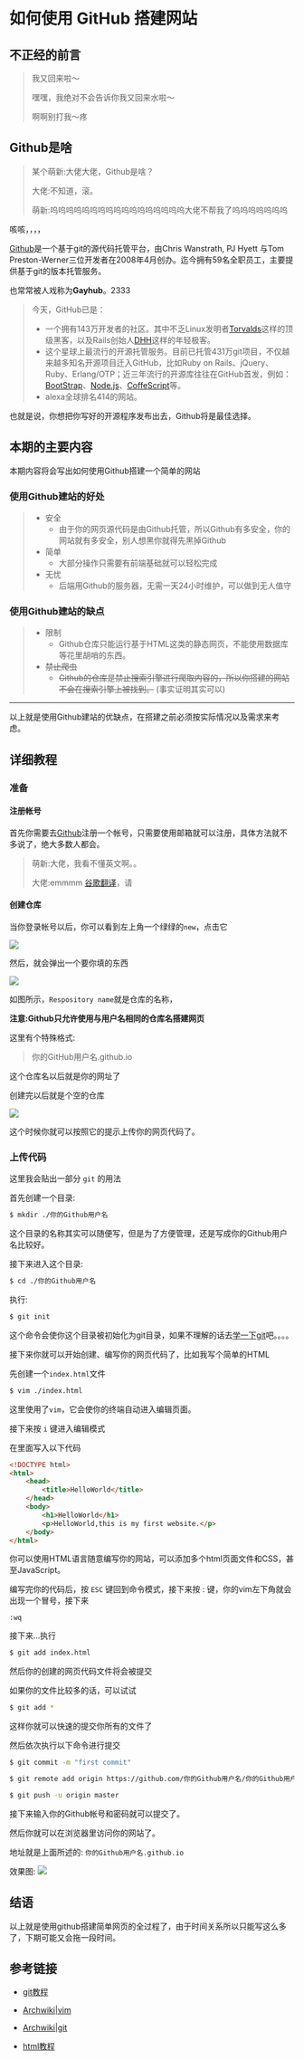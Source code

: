 # 如何使用 GitHub 搭建网站


<!--more-->
## 不正经的前言
>
> 我又回来啦～
>
> 嘿嘿，我绝对不会告诉你我又回来水啦～
>
> 啊啊别打我～疼
>
## Github是啥
> 
> 某个萌新:大佬大佬，Github是啥？
>
> 大佬:不知道，滚。
>
>萌新:呜呜呜呜呜呜呜呜呜呜呜呜呜呜呜呜呜大佬不帮我了呜呜呜呜呜呜呜
>

咳咳，，，，

[Github](https://github.com/)是一个基于git的源代码托管平台，由Chris Wanstrath, PJ Hyett 与Tom Preston-Werner三位开发者在2008年4月创办。迄今拥有59名全职员工，主要提供基于git的版本托管服务。

也常常被人戏称为**Gayhub**。2333
>
> 今天，GitHub已是：
>
> * 一个拥有143万开发者的社区。其中不乏Linux发明者[Torvalds](https://github.com/torvalds)这样的顶级黑客，以及Rails创始人[DHH](https://github.com/dhh)这样的年轻极客。
> * 这个星球上最流行的开源托管服务。目前已托管431万git项目，不仅越来越多知名开源项目迁入GitHub，比如Ruby on Rails、jQuery、Ruby、Erlang/OTP；近三年流行的开源库往往在GitHub首发，例如：[BootStrap](https://github.com/twitter/bootstrap)、[Node.js](https://github.com/joyent/node)、[CoffeScript](https://github.com/jashkenas/coffee-script)等。
> * alexa全球排名414的网站。

也就是说，你想把你写好的开源程序发布出去，Github将是最佳选择。

## 本期的主要内容

本期内容将会写出如何使用Github搭建一个简单的网站

### 使用Github建站的好处
> 
> * 安全
>   * 由于你的网页源代码是由Github托管，所以Github有多安全，你的网站就有多安全，别人想黑你就得先黑掉Github
> * 简单
>   * 大部分操作只需要有前端基础就可以轻松完成
> * 无忧
>   * 后端用Github的服务器，无需一天24小时维护，可以做到无人值守
>

### 使用Github建站的缺点

> * 限制
>   * Github仓库只能运行基于HTML这类的静态网页，不能使用数据库等花里胡哨的东西。
> * ~~禁止爬虫~~
>   * ~~Github的仓库是禁止搜索引擎进行爬取内容的，所以你搭建的网站不会在搜索引擎上被找到。~~ (事实证明其实可以)
>

---

以上就是使用Github建站的优缺点，在搭建之前必须按实际情况以及需求来考虑。

## 详细教程
### 准备
#### 注册帐号

首先你需要去[Github](https://github.com/)注册一个帐号，只需要使用邮箱就可以注册，具体方法就不多说了，绝大多数人都会。
> 
> 萌新:大佬，我看不懂英文啊。。
>
> 大佬:emmmm [谷歌翻译](https://translate.google.cn/)，请
> 
#### 创建仓库

当你登录帐号以后，你可以看到左上角一个绿绿的`new`，点击它

![](/img/截图_2019-10-13_21-08-00.png)

然后，就会弹出一个要你填的东西

![](/img/截图_2019-10-13_21-11-12.png)

如图所示，`Respository name`就是仓库的名称，

**注意:Github只允许使用与用户名相同的仓库名搭建网页**

这里有个特殊格式:

> 你的GitHub用户名.github.io


这个仓库名以后就是你的网址了

创建完以后就是个空的仓库

![](/img/截图_2019-10-13_21-18-16.png)

这个时候你就可以按照它的提示上传你的网页代码了。

### 上传代码

这里我会贴出一部分 `git` 的用法

首先创建一个目录:

```bash
$ mkdir ./你的Github用户名
```

这个目录的名称其实可以随便写，但是为了方便管理，还是写成你的Github用户名比较好。

接下来进入这个目录:

```bash
$ cd ./你的Github用户名
```

执行:

```bash
$ git init
```
这个命令会使你这个目录被初始化为git目录，如果不理解的话去[学一下git](https://www.runoob.com/git/git-tutorial.html)吧。。。。

接下来你就可以开始创建、编写你的网页代码了，比如我写个简单的HTML

先创建一个` index.html `文件

```bash
$ vim ./index.html
```

这里使用了`vim`，它会使你的终端自动进入编辑页面。

接下来按 `i` 键进入编辑模式

在里面写入以下代码
```html
<!DOCTYPE html>
<html>
    <head>
        <title>HelloWorld</title>
    </head>
    <body>
        <h1>HelloWorld</h1>
        <p>HelloWorld,this is my first website.</p>
    </body>
</html>
```
你可以使用HTML语言随意编写你的网站，可以添加多个html页面文件和CSS，甚至JavaScript。

编写完你的代码后，按 `ESC` 键回到命令模式，接下来按 : 键，你的vim左下角就会出现一个冒号，接下来
```
:wq
```

接下来…执行

```bash
$ git add index.html
```

然后你的创建的网页代码文件将会被提交

如果你的文件比较多的话，可以试试

```bash
$ git add *
```

这样你就可以快速的提交你所有的文件了

然后依次执行以下命令进行提交
```bash
$ git commit -m "first commit"
```

```bash
$ git remote add origin https://github.com/你的Github用户名/你的Github用户名.github.io.git
```

```bash
$ git push -u origin master
```

接下来输入你的Github帐号和密码就可以提交了。

然后你就可以在浏览器里访问你的网站了。

地址就是上面所述的: `你的Github用户名.github.io`

效果图:
![](/img/截图_2019-10-13_22-34-30.png)

## 结语

以上就是使用github搭建简单网页的全过程了，由于时间关系所以只能写这么多了，下期可能又会拖一段时间。

## 参考链接

* [git教程](https://www.runoob.com/git/git-tutorial.html)

*  [Archwiki|vim](https://wiki.archlinux.org/index.php/Vim_(%E7%AE%80%E4%BD%93%E4%B8%AD%E6%96%87))

* [Archwiki|git](https://wiki.archlinux.org/index.php/Git_(%E7%AE%80%E4%BD%93%E4%B8%AD%E6%96%87))

* [html教程](https://www.runoob.com/html/html-tutorial.html)
